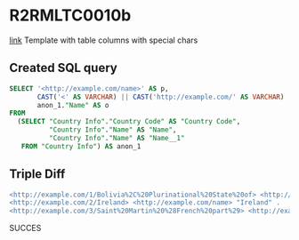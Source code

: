 # R2RMLTC0010b
[link](https://www.w3.org/TR/rdb2rdf-test-cases/#R2RMLTC0010b)
Template with table columns with special chars

## Created SQL query
```sql
SELECT '<http://example.com/name>' AS p,
       CAST('<' AS VARCHAR) || CAST('http://example.com/' AS VARCHAR) || replace(replace(replace(replace(replace(replace(CAST(anon_1."Country Code" AS VARCHAR), ' ', '%20'), '/', '%2F'), '(', '%28'), ')', '%29'), ',', '%2C'), ':', '%3A') || CAST('/' AS VARCHAR) || replace(replace(replace(replace(replace(replace(CAST(anon_1."Name" AS VARCHAR), ' ', '%20'), '/', '%2F'), '(', '%28'), ')', '%29'), ',', '%2C'), ':', '%3A') || CAST('>' AS VARCHAR) AS s,
       anon_1."Name" AS o
FROM
  (SELECT "Country Info"."Country Code" AS "Country Code",
          "Country Info"."Name" AS "Name",
          "Country Info"."Name" AS "Name__1"
   FROM "Country Info") AS anon_1
```

## Triple Diff
```diff
<http://example.com/1/Bolivia%2C%20Plurinational%20State%20of> <http://example.com/name> "Bolivia, Plurinational State of" .
<http://example.com/2/Ireland> <http://example.com/name> "Ireland" .
<http://example.com/3/Saint%20Martin%20%28French%20part%29> <http://example.com/name> "Saint Martin (French part)" .
```

SUCCES